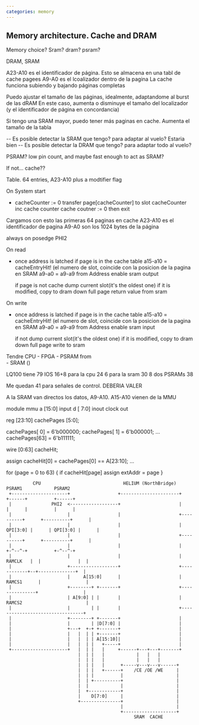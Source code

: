 ```yaml
---
categories: memory
---
```


## Memory architecture. Cache and DRAM

Memory choice? Sram? dram? psram?

DRAM, SRAM

A23-A10 es el identificador de página. Esto se almacena en una tabl de cache pagees
A9-A0   es el lcoalizador dentro de la pagina
        La cache funciona subiendo y bajando páginas completas

Puedo ajustar el tamaño de las páginas, idealmente, adaptandome al burst de las dRAM
  En este caso, aumenta o disminuye el tamaño del localizador (y el identificador de página en concordancia)        

Si tengo una SRAM mayor, puedo tener más paginas en cache. Aumenta el tamaño de la tabla

-- Es posible detectar la SRAM que tengo? para adaptar al vuelo? Estaria bien
-- Es posible detectar la DRAM que tengo? para adaptar todo al vuelo?

PSRAM? low pin count, and maybe fast enough to act as SRAM?

If not... cache??

Table. 64 entries, A23-A10 plus a modtifier flag

On System start

- cacheCounter := 0
   transfer page[cacheCounter] to slot cacheCounter
   inc cache counter
   cache coutner := 0 then exit

Cargamos con esto las primeras 64 paginas en cache
 A23-A10 es el identificador de pagina
 A9-A0 son los 1024 bytes de la página

always on posedge PHI2

On read
 - once address is latched
   if page is in the cache table
   a15-a10 = cacheEntryHit! (el numero de slot, coincide con la posicion de la pagina en SRAM
    a9-a0  = a9-a9 from Address
   enable sram output

   if page is not cache
     dump current slot(it's the oldest one) if it is modified, copy to dram
     down full page
     return value from sram

On write
 - once address is latched
    if page is in the cache table
     a15-a10 = cacheEntryHit! (el numero de slot, coincide con la posicion de la pagina en SRAM
     a9-a0  = a9-a9 from Address
    enable sram input

   if not
     dump current slot(it's the oldest one) if it is modified, copy to dram
     down full page
     write to sram

Tendre
    CPU - FPGA - PSRAM from     
               - SRAM ()

LQ100 tiene 79 IOS
16+8 para la cpu        24
6    para la sram       30
8    dos PSRAMs         38

Me quedan 41 para señales de control. DEBERIA VALER

A la SRAM van directos los datos, A9-A10. A15-A10 vienen de la MMU

module mmu
    a [15:0] input
    d [ 7:0] inout
    clock    out

reg [23:10] cachePages [5:0];

cachePages[ 0] = 6'b000000;
cachePages[ 1] = 6'b000001;
...
cachePages[63] = 6'b111111;

wire [0:63] cacheHit;

assign cacheHit[0] = cachePages[0] == A[23:10];
...

for (page = 0 to 63) {
    if cacheHit[page] assign extAddr = page
}




              CPU                               HELIUM (NorthBridge)             PSRAM1            PSRAM2
     +---------------------+                  +----------------------+          +------+          +------+
     |               PHI2  <------------------+                      |          |      |          |      |
     |                     |                  |                      +----------+      +----------+      |
     |                     |                  |                      | QPI[3:0] |      | QPI[3:0] |      |
     |                     |                  |                      +----------+      +----------+      |
     |                     |                  |                      |          +-^--^-+          +-^--^-+
     |                     |                  |                      |   RAMCLK   |  |              |  |
     |                     +------------------+                      +------------+--+--------------+  |
     |                     |     A[15:0]      |                      |   RAMCS1      |                 |
     |                     +--------+ +-------+                      +---------------+                 |
     |                     | A[9:0] | |       |                      |   RAMCS2                        |
     |                     |        | |       |                      +---------------------------------+
     |                     +--------+ +-------+                      |
     |                     |        | |D[7:0] |                      |
     |                     +---+  +-+ +-------+                      |
     |                     |   |  | | +-------+                      |
     |                     |   |  | | A[15:10]|                      |
     |                     |   |  | |   +-----+                      |
     +---------------------+   |  | |   |     +------+---+---+-------+
                               |  | |   |            |   |   |
                               |  | |   |            |   |   |
                               |  | |   |      +-----v---v---v------+
                               |  | |   +------+    /CE /OE /WE     |
                               |  | |          |                    |
                               |  | +----------+                    |
                               |  |            |                    |
                               |  +------------+                    |
                               |    D[7:0]     |                    |
                               +---------------+                    |
                                               |                    |
                                               +--------------------+
                                                    SRAM  CACHE





